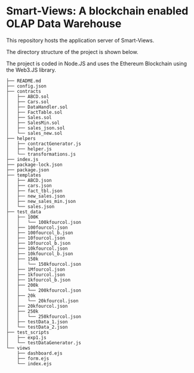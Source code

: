# Smart-Views: A blockchain enabled OLAP Data Warehouse
This repository hosts the application server of Smart-Views.
 
The directory structure of the project is shown below.

The project is coded in Node.JS and uses the Ethereum Blockchain using the Web3.JS library.
```
├── README.md
├── config.json
├── contracts
│   ├── ABCD.sol
│   ├── Cars.sol
│   ├── DataHandler.sol
│   ├── FactTable.sol
│   ├── Sales.sol
│   ├── SalesMin.sol
│   ├── sales_json.sol
│   └── sales_new.sol
├── helpers
│   ├── contractGenerator.js
│   ├── helper.js
│   └── transformations.js
├── index.js
├── package-lock.json
├── package.json
├── templates
│   ├── ABCD.json
│   ├── cars.json
│   ├── fact_tbl.json
│   ├── new_sales.json
│   ├── new_sales_min.json
│   └── sales.json
├── test_data
│   ├── 100K
│   │   └── 100kfourcol.json
│   ├── 100fourcol.json
│   ├── 100fourcol_b.json
│   ├── 10fourcol.json
│   ├── 10fourcol_b.json
│   ├── 10kfourcol.json
│   ├── 10kfourcol_b.json
│   ├── 150k
│   │   └── 150kfourcol.json
│   ├── 1Mfourcol.json
│   ├── 1kfourcol.json
│   ├── 1kfourcol_b.json
│   ├── 200k
│   │   └── 200kfourcol.json
│   ├── 20k
│   │   └── 20kfourcol.json
│   ├── 20kfourcol.json
│   ├── 250k
│   │   └── 250kfourcol.json
│   ├── testData_1.json
│   └── testData_2.json
├── test_scripts
│   ├── exp1.js
│   └── testDataGenerator.js
└── views
    ├── dashboard.ejs
    ├── form.ejs
    └── index.ejs
```
